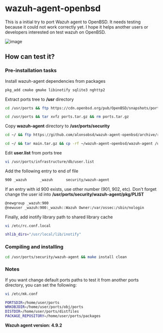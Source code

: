 # wazuh-agent-openbsd
This is a initial try to port Wazuh agent to OpenBSD. It needs testing because it could not work correctly yet. I hope it helps another users or developers interested on test wazuh on OpenBSD.

![image](https://github.com/user-attachments/assets/c36b7d10-aec8-4a33-bd5a-bac60e4cb6f6)

## How can test it?

### Pre-installation tasks

Install wazuh-agent dependencies from packages
```sh
pkg_add cmake gmake libinotify sqlite3 nghttp2
```
Extract ports tree to **/usr** directory
```sh
cd /usr/ports && ftp https://cdn.openbsd.org/pub/OpenBSD/snapshots/ports.tar.gz
```
```sh
cd /usr/ports && tar xvfz ports.tar.gz && rm ports.tar.gz
```
Copy **wazuh-agent** directory to **/usr/ports/security**

```sh
cd ~/ && ftp https://github.com/alonsobsd/wazuh-agent-openbsd/archive/refs/heads/main.tar.gz
```
```sh
cd ~/ && tar main.tar.gz && cp -rf ~/wazuh-agent-openbsd/wazuh-agent /usr/ports/security/
```

Edit **user.list** from ports tree

```sh
vi /usr/ports/infrastructure/db/user.list
```
Add the following entry to end of file

```sh
900 _wazuh		_wazuh		security/wazuh-agent
```
If an entry with id 900 exists, use other number (901, 902, etc). Don't forget change the user id into **/usr/ports/security/wazuh-agent/pkg/PLIST**

```sh
@newgroup _wazuh:900
@newuser _wazuh:900:_wazuh::Wazuh Owner:/var/ossec:/sbin/nologin
```
Finally, add inotify library path to shared library cache

```sh
vi /etc/rc.conf.local
```
```sh
shlib_dirs="/usr/local/lib/inotify"
```

### Compiling and installing

```sh
cd /usr/ports/security/wazuh-agent && make install clean
```
### Notes

If you want change default ports paths to test it from another ports directory, you can set the following:

```sh
vi /etc/mk.conf
```
```sh
PORTSDIR=/home/user/ports
WRKOBJDIR=/home/user/ports/obj/ports
DISTDIR=/home/user/ports/distfiles
PACKAGE_REPOSITORY=/home/user/ports/packages
```
**Wazuh agent version: 4.9.2**
